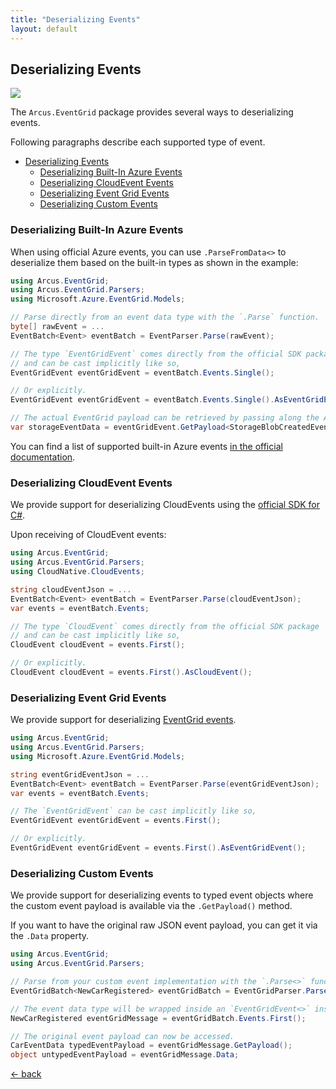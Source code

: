 ```yaml
---
title: "Deserializing Events"
layout: default
---
```


## Deserializing Events

![](https://img.shields.io/badge/Available%20starting-v3.0-green?link=https://github.com/arcus-azure/arcus.eventgrid/releases/tag/v3.0.0)

The `Arcus.EventGrid` package provides several ways to deserializing events.

Following paragraphs describe each supported type of event.

- [Deserializing Events](#deserializing-events)
  - [Deserializing Built-In Azure Events](#deserializing-built-in-azure-events)
  - [Deserializing CloudEvent Events](#deserializing-cloudevent-events)
  - [Deserializing Event Grid Events](#deserializing-event-grid-events)
  - [Deserializing Custom Events](#deserializing-custom-events)

### Deserializing Built-In Azure Events

When using official Azure events, you can use `.ParseFromData<>` to deserialize them based on the built-in types as shown in the example:

```csharp
using Arcus.EventGrid;
using Arcus.EventGrid.Parsers;
using Microsoft.Azure.EventGrid.Models;

// Parse directly from an event data type with the `.Parse` function.
byte[] rawEvent = ...
EventBatch<Event> eventBatch = EventParser.Parse(rawEvent);

// The type `EventGridEvent` comes directly from the official SDK package
// and can be cast implicitly like so,
EventGridEvent eventGridEvent = eventBatch.Events.Single();

// Or explicitly.
EventGridEvent eventGridEvent = eventBatch.Events.Single().AsEventGridEvent();

// The actual EventGrid payload can be retrieved by passing along the Azure SDK model type.
var storageEventData = eventGridEvent.GetPayload<StorageBlobCreatedEventData>();
```

You can find a list of supported built-in Azure events [in the official documentation](https://docs.microsoft.com/en-us/dotnet/api/microsoft.azure.eventgrid.models?view=azure-dotnet).

### Deserializing CloudEvent Events

We provide support for deserializing CloudEvents using the [official SDK for C#](https://github.com/cloudevents/sdk-csharp).

Upon receiving of CloudEvent events:

```csharp
using Arcus.EventGrid;
using Arcus.EventGrid.Parsers;
using CloudNative.CloudEvents;

string cloudEventJson = ...
EventBatch<Event> eventBatch = EventParser.Parse(cloudEventJson);
var events = eventBatch.Events;

// The type `CloudEvent` comes directly from the official SDK package
// and can be cast implicitly like so, 
CloudEvent cloudEvent = events.First();

// Or explicitly.
CloudEvent cloudEvent = events.First().AsCloudEvent();
```

### Deserializing Event Grid Events

We provide support for deserializing [EventGrid events](https://docs.microsoft.com/en-us/azure/event-grid/event-schema).

```csharp
using Arcus.EventGrid;
using Arcus.EventGrid.Parsers;
using Microsoft.Azure.EventGrid.Models;

string eventGridEventJson = ...
EventBatch<Event> eventBatch = EventParser.Parse(eventGridEventJson);
var events = eventBatch.Events;

// The `EventGridEvent` can be cast implicitly like so, 
EventGridEvent eventGridEvent = events.First();

// Or explicitly.
EventGridEvent eventGridEvent = events.First().AsEventGridEvent();
```

### Deserializing Custom Events

We provide support for deserializing events to typed event objects where the custom event payload is available via the `.GetPayload()` method.

If you want to have the original raw JSON event payload, you can get it via the `.Data` property.

```csharp
using Arcus.EventGrid;
using Arcus.EventGrid.Parsers;

// Parse from your custom event implementation with the `.Parse<>` function.
EventGridBatch<NewCarRegistered> eventGridBatch = EventGridParser.Parse<NewCarRegistered>(rawEvent);

// The event data type will be wrapped inside an `EventGridEvent<>` instance.
NewCarRegistered eventGridMessage = eventGridBatch.Events.First();

// The original event payload can now be accessed.
CarEventData typedEventPayload = eventGridMessage.GetPayload();
object untypedEventPayload = eventGridMessage.Data;
```

[&larr; back](/)
